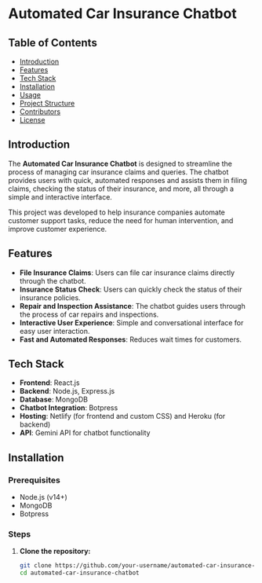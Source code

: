 # Automated Car Insurance Chatbot

## Table of Contents
- [Introduction](#introduction)
- [Features](#features)
- [Tech Stack](#tech-stack)
- [Installation](#installation)
- [Usage](#usage)
- [Project Structure](#project-structure)
- [Contributors](#contributors)
- [License](#license)

## Introduction
The **Automated Car Insurance Chatbot** is designed to streamline the process of managing car insurance claims and queries. The chatbot provides users with quick, automated responses and assists them in filing claims, checking the status of their insurance, and more, all through a simple and interactive interface.

This project was developed to help insurance companies automate customer support tasks, reduce the need for human intervention, and improve customer experience.

## Features
- **File Insurance Claims**: Users can file car insurance claims directly through the chatbot.
- **Insurance Status Check**: Users can quickly check the status of their insurance policies.
- **Repair and Inspection Assistance**: The chatbot guides users through the process of car repairs and inspections.
- **Interactive User Experience**: Simple and conversational interface for easy user interaction.
- **Fast and Automated Responses**: Reduces wait times for customers.

## Tech Stack
- **Frontend**: React.js
- **Backend**: Node.js, Express.js
- **Database**: MongoDB
- **Chatbot Integration**: Botpress
- **Hosting**: Netlify (for frontend and custom CSS) and Heroku (for backend)
- **API**: Gemini API for chatbot functionality

## Installation

### Prerequisites
- Node.js (v14+)
- MongoDB
- Botpress

### Steps

1. **Clone the repository:**
   ```bash
   git clone https://github.com/your-username/automated-car-insurance-chatbot.git
   cd automated-car-insurance-chatbot
